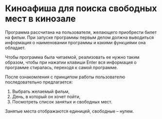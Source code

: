 # Киноафиша для поиска свободных мест в кинозале

Программа рассчитана на пользователя, желающего приобрести билет на фильм.
При запуске программы первым делом должна выводиться информация о наименовании программы и какими функциями она обладает. 

Чтобы программа была читаемой, реализовать ее нужно таким образом, чтобы при нажатии клавиши Enter вся информация о программе стиралась, переходя к самой программе.

После ознакомления с принципом работы пользователю последовательно предлагается:
1.	Выбрать желаемый фильм,
2.	День, в который он хочет пойти,
3.	Посмотреть список занятых и свободных мест.

Занятые места отображаются единицей, свободные – нулем.